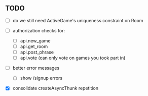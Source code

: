 ## TODO

- [ ] do we still need ActiveGame's uniqueness constraint on Room
- [ ] authorization checks for:
  - [ ] api.new_game
  - [ ] api.get_room
  - [ ] api.post_phrase
  - [ ] api.vote (can only vote on games you took part in)
- [ ] better error messages
  - [ ] show /signup errors
- [x] consolidate createAsyncThunk repetition

